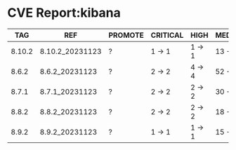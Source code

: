 # CVE Report:kibana
|  TAG   |       REF       | PROMOTE | CRITICAL |  HIGH  |  MEDIUM  |   LOW    | UNKNOWN |
|--------|-----------------|---------|----------|--------|----------|----------|---------|
| 8.10.2 | 8.10.2_20231123 | ?       | 1 -> 1   | 1 -> 1 | 13 -> 13 | 28 -> 28 | 0 -> 0  |
| 8.6.2  | 8.6.2_20231123  | ?       | 2 -> 2   | 4 -> 4 | 52 -> 52 | 56 -> 56 | 0 -> 0  |
| 8.7.1  | 8.7.1_20231123  | ?       | 2 -> 2   | 2 -> 2 | 30 -> 30 | 42 -> 42 | 0 -> 0  |
| 8.8.2  | 8.8.2_20231123  | ?       | 2 -> 2   | 2 -> 2 | 18 -> 18 | 31 -> 31 | 0 -> 0  |
| 8.9.2  | 8.9.2_20231123  | ?       | 1 -> 1   | 1 -> 1 | 15 -> 15 | 27 -> 27 | 0 -> 0  |
